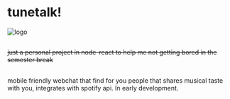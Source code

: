 # tunetalk!


![logo](http://tunetalk.herokuapp.com//UGLY_BIG_LOGO.png)
##
~~just a personal project in node-react to help me not getting bored in the semester break~~
##     
 mobile friendly webchat that find for you people that shares musical taste with you, integrates with spotify api. In early development.


